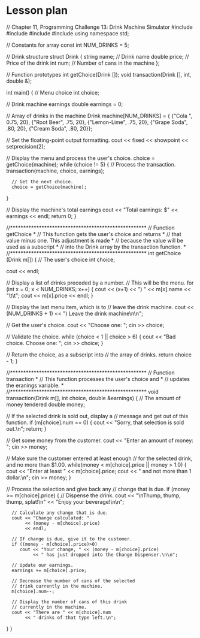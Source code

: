 # Lesson plan
// Chapter 11, Programming Challenge 13: Drink Machine Simulator
#include <iostream>
#include <cstdlib>
#include <iomanip>
#include <string>
using namespace std;

// Constants for array
const int NUM_DRINKS = 5;

// Drink structure
struct Drink
{
   string name;     // Drink name
   double price;    // Price of the drink
   int num;         // Number of cans in the machine
};

// Function prototypes
int getChoice(Drink []);
void transaction(Drink [], int, double &);

int main()
{
   // Menu choice
   int choice;

   // Drink machine earnings
   double earnings = 0;

   // Array of drinks in the machine
   Drink machine[NUM_DRINKS] = {
                       {"Cola     ", 0.75, 20},
                       {"Root Beer", .75, 20},
                       {"Lemon-Lime", .75, 20},
                       {"Grape Soda", .80, 20},
                       {"Cream Soda", .80, 20}};

   // Set the floating-point output formatting.
   cout << fixed << showpoint << setprecision(2);

   // Display the menu and process the user's choice.
   choice = getChoice(machine);
   while (choice != 5)
   {
      // Process the transaction.
      transaction(machine, choice, earnings);

      // Get the next choice.
      choice = getChoice(machine);
   }

   // Display the machine's total earnings
   cout << "Total earnings: $" << earnings << endl;
   return 0;
}

//****************************************************
// Function getChoice                                *
// This function gets the user's choice and returns  *
// that value minus one. This adjustment is made     *
// because the value will be used as a subscript     *
// into the Drink array by the transaction function. *
//****************************************************
int getChoice (Drink m[])
{
   // The user's choice
   int choice;

   cout << endl;

   // Display a list of drinks preceded by a number.
   // This will be the menu.
   for (int x = 0; x < NUM_DRINKS; x++)
   {
      cout << (x+1) << ") " << m[x].name << "\t\t";
      cout << m[x].price << endl;
   }

   // Display the last menu item, which is to
   // leave the drink machine.
   cout << (NUM_DRINKS + 1) 
        << ") Leave the drink machine\n\n";

   // Get the user's choice.
   cout << "Choose one: ";
   cin >> choice;

   // Validate the choice.
   while (choice < 1 || choice > 6)
   {
      cout << "Bad choice. Choose one: ";
      cin >> choice;
   }

   // Return the choice, as a subscript into
   // the array of drinks.
   return choice - 1;
}

//****************************************************
// Function transaction                              *
// This function processes the user's choice and     *
// updates the eranings variable.                    *
//****************************************************
void transaction(Drink m[], int choice, double &earnings)
{
   // The amount of money tendered
   double money;

   // If the selected drink is sold out, display a
   // message and get out of this function.
   if (m[choice].num == 0)
   {
      cout << "Sorry, that selection is sold out.\n";
      return;
   }

   // Get some money from the customer.
   cout << "Enter an amount of money: ";
   cin >> money;

   // Make sure the customer entered at least enough
   // for the selected drink, and no more than $1.00.
   while(money < m[choice].price || money > 1.0)
   {
      cout << "Enter at least " << m[choice].price;
      cout << " and not more than 1 dollar.\n";
      cin >> money;
   }

   // Process the selection and give back any
   // change that is due.
   if (money >= m[choice].price)
   {
      // Dispense the drink.
      cout << "\nThump, thump, thump, splat!\n"
           << "Enjoy your beverage!\n\n";

      // Calculate any change that is due.
      cout << "Change calculated: " 
           << (money - m[choice].price) 
           << endl;

      // If change is due, give it to the customer.
      if ((money - m[choice].price)>0)
         cout << "Your change, " << (money - m[choice].price)
              << " has just dropped into the Change Dispenser.\n\n";

      // Update our earnings.
      earnings += m[choice].price;

      // Decrease the number of cans of the selected
      // drink currently in the machine.
      m[choice].num--;

      // Display the number of cans of this drink
      // currently in the machine.
      cout << "There are " << m[choice].num 
           << " drinks of that type left.\n";
   }
}

